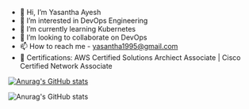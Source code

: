- 👋 Hi, I’m Yasantha Ayesh
- 👀 I’m interested in DevOps Engineering
- 🌱 I’m currently learning Kubernetes
- 💞️ I’m looking to collaborate on DevOps
- 📫 How to reach me - yasantha1995@gmail.com 
- 📜 Certifications:
      AWS Certified Solutions Archiect Associate | 
      Cisco Certified Network Associate
      
<!---
yasa1995/yasa1995 is a ✨ special ✨ repository because its `README.md` (this file) appears on your GitHub profile.
You can click the Preview link to take a look at your changes.
--->
[![Anurag's GitHub stats](https://github-readme-stats.vercel.app/api?username=yasa1995)](https://github.com/anuraghazra/github-readme-stats)

![Anurag's GitHub stats](https://github-readme-stats.vercel.app/api?username=yasa1995&show_icons=true&theme=radical)

